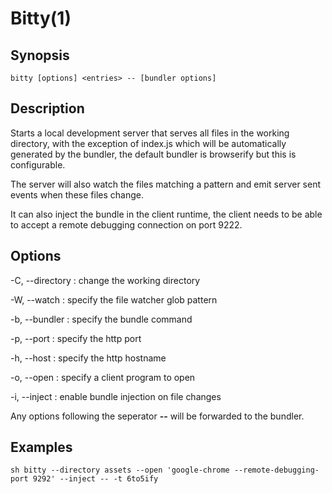 # Bitty(1)

## Synopsis
```bitty [options] <entries> -- [bundler options]```

## Description
Starts a local development server that serves all files in the working directory,
with the exception of index.js which will be automatically generated by the bundler,
the default bundler is browserify but this is configurable.

The server will also watch the files matching a pattern and emit server sent events
when these files change.

It can also inject the bundle in the client runtime, the client needs to be able to accept
a remote debugging connection on port 9222.

## Options
-C, --directory
:    change the working directory

-W, --watch
:    specify the file watcher glob pattern

-b, --bundler
:    specify the bundle command

-p, --port
:    specify the http port

-h, --host
:    specify the http hostname

-o, --open
:    specify a client program to open

-i, --inject
:    enable bundle injection on file changes

Any options following the seperator **--** will be forwarded to the bundler.

## Examples
```sh bitty --directory assets --open 'google-chrome --remote-debugging-port 9292' --inject -- -t 6to5ify```
